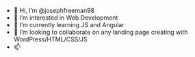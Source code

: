 - 👋 Hi, I’m @josephfreeman98
- 👀 I’m interested in Web Development
- 🌱 I’m currently learning JS and Angular
- 💞️ I’m looking to collaborate on any landing page creating with WordPress/HTML/CSS/JS
- 📫 

<!---
josephfreeman98/josephfreeman98 is a ✨ special ✨ repository because its `README.md` (this file) appears on your GitHub profile.
You can click the Preview link to take a look at your changes.
--->
